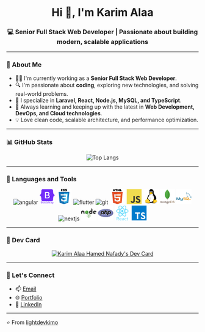 <h1 align="center">Hi 👋, I'm Karim Alaa</h1>
<h3 align="center">💻 Senior Full Stack Web Developer | Passionate about building modern, scalable applications</h3>

---

### 🚀 About Me
- 👨‍💻 I'm currently working as a **Senior Full Stack Web Developer**.
- 🔍 I'm passionate about **coding**, exploring new technologies, and solving real-world problems.
- 💬 I specialize in **Laravel, React, Node.js, MySQL, and TypeScript**.
- 🌱 Always learning and keeping up with the latest in **Web Development, DevOps, and Cloud technologies**.
- 💡 Love clean code, scalable architecture, and performance optimization.

---

### 📊 GitHub Stats

<p align="center">
  <img src="https://github-readme-stats.vercel.app/api/top-langs/?username=lightdevkimo&hide=html,scss,css&layout=compact&theme=radical" alt="Top Langs" />
</p>

<!-- Uncomment this to show full GitHub stats
<p align="center">
  <img src="https://github-readme-stats.vercel.app/api?username=lightdevkimo&show_icons=true&theme=radical&hide=contribs,issues" alt="Karim's GitHub stats" />
</p>
-->

---

### 🧠 Languages and Tools

<p align="center">
  <img src="https://angular.io/assets/images/logos/angular/angular.svg" alt="angular" width="40" height="40"/>
  <img src="https://raw.githubusercontent.com/devicons/devicon/master/icons/bootstrap/bootstrap-plain-wordmark.svg" alt="bootstrap" width="40" height="40"/>
  <img src="https://raw.githubusercontent.com/devicons/devicon/master/icons/css3/css3-original-wordmark.svg" alt="css3" width="40" height="40"/>
  <img src="https://www.vectorlogo.zone/logos/flutterio/flutterio-icon.svg" alt="flutter" width="40" height="40"/>
  <img src="https://www.vectorlogo.zone/logos/git-scm/git-scm-icon.svg" alt="git" width="40" height="40"/>
  <img src="https://raw.githubusercontent.com/devicons/devicon/master/icons/html5/html5-original-wordmark.svg" alt="html5" width="40" height="40"/>
  <img src="https://raw.githubusercontent.com/devicons/devicon/master/icons/javascript/javascript-original.svg" alt="javascript" width="40" height="40"/>
  <img src="https://raw.githubusercontent.com/devicons/devicon/master/icons/linux/linux-original.svg" alt="linux" width="40" height="40"/>
  <img src="https://raw.githubusercontent.com/devicons/devicon/master/icons/mongodb/mongodb-original-wordmark.svg" alt="mongodb" width="40" height="40"/>
  <img src="https://raw.githubusercontent.com/devicons/devicon/master/icons/mysql/mysql-original-wordmark.svg" alt="mysql" width="40" height="40"/>
  <img src="https://cdn.worldvectorlogo.com/logos/nextjs-2.svg" alt="nextjs" width="40" height="40"/>
  <img src="https://raw.githubusercontent.com/devicons/devicon/master/icons/nodejs/nodejs-original-wordmark.svg" alt="nodejs" width="40" height="40"/>
  <img src="https://raw.githubusercontent.com/devicons/devicon/master/icons/php/php-original.svg" alt="php" width="40" height="40"/>
  <img src="https://raw.githubusercontent.com/devicons/devicon/master/icons/react/react-original-wordmark.svg" alt="react" width="40" height="40"/>
  <img src="https://raw.githubusercontent.com/devicons/devicon/master/icons/typescript/typescript-original.svg" alt="typescript" width="40" height="40"/>
</p>

---

### 💼 Dev Card

<p align="center">
  <a href="https://app.daily.dev/karimnafady">
    <img src="https://api.daily.dev/devcards/61a039c759e247d9957c3ddfacf80c23.png?r=vw0" width="300" alt="Karim Alaa Hamed Nafady's Dev Card"/>
  </a>
</p>

---

### 🔗 Let's Connect
- 📫 [Email](mailto:karimalaa.webdev@gmail.com)
- 🌐 [Portfolio](https://your-portfolio-link.com)
- 💼 [LinkedIn](https://linkedin.com/in/karimalaa)

---

⭐️ From [lightdevkimo](https://github.com/lightdevkimo)
